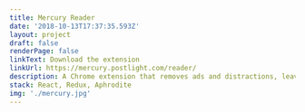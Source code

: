 ```yaml
---
title: Mercury Reader
date: '2018-10-13T17:37:35.593Z'
layout: project
draft: false
renderPage: false
linkText: Download the extension
linkUrl: https://mercury.postlight.com/reader/
description: A Chrome extension that removes ads and distractions, leaving only text and images for a beautiful reading view on any site. +1.1m users.
stack: React, Redux, Aphrodite
img: './mercury.jpg'
---
```

